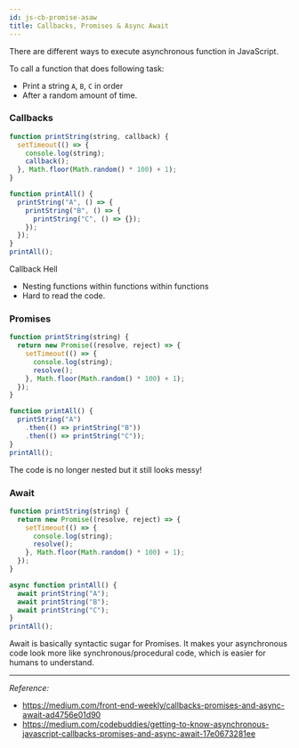 ```yaml
---
id: js-cb-promise-asaw
title: Callbacks, Promises & Async Await
---
```


There are different ways to execute asynchronous function in JavaScript.

To call a function that does following task:

- Print a string `A`, `B`, `C` in order
- After a random amount of time.

### Callbacks

```javascript
function printString(string, callback) {
  setTimeout(() => {
    console.log(string);
    callback();
  }, Math.floor(Math.random() * 100) + 1);
}

function printAll() {
  printString("A", () => {
    printString("B", () => {
      printString("C", () => {});
    });
  });
}
printAll();
```

Callback Hell

- Nesting functions within functions within functions
- Hard to read the code.

### Promises

```javascript
function printString(string) {
  return new Promise((resolve, reject) => {
    setTimeout(() => {
      console.log(string);
      resolve();
    }, Math.floor(Math.random() * 100) + 1);
  });
}

function printAll() {
  printString("A")
    .then(() => printString("B"))
    .then(() => printString("C"));
}
printAll();
```

The code is no longer nested but it still looks messy!

### Await

```javascript
function printString(string) {
  return new Promise((resolve, reject) => {
    setTimeout(() => {
      console.log(string);
      resolve();
    }, Math.floor(Math.random() * 100) + 1);
  });
}

async function printAll() {
  await printString("A");
  await printString("B");
  await printString("C");
}
printAll();
```

Await is basically syntactic sugar for Promises. It makes your asynchronous code look more like synchronous/procedural code, which is easier for humans to understand.

---

_Reference:_

- https://medium.com/front-end-weekly/callbacks-promises-and-async-await-ad4756e01d90
- https://medium.com/codebuddies/getting-to-know-asynchronous-javascript-callbacks-promises-and-async-await-17e0673281ee
